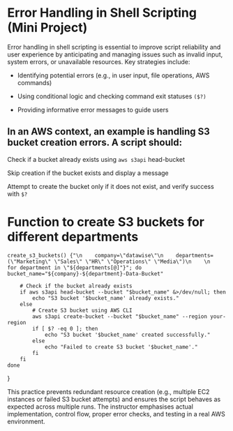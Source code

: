 # Error Handling in Shell Scripting (Mini Project)
Error handling in shell scripting is essential to improve script reliability and user experience by anticipating and managing issues such as invalid input, system errors, or unavailable resources. Key strategies include:

* Identifying potential errors (e.g., in user input, file operations, AWS commands)

* Using conditional logic and checking command exit statuses `($?)`

* Providing informative error messages to guide users

## In an AWS context, an example is handling S3 bucket creation errors. A script should:

Check if a bucket already exists using `aws s3api` head-bucket

Skip creation if the bucket exists and display a message

Attempt to create the bucket only if it does not exist, and verify success with `$?`


# Function to create S3 buckets for different departments
`create_s3_buckets() {"\n    company=\"datawise\"\n    departments=(\"Marketing\" \"Sales\" \"HR\" \"Operations\" \"Media\")\n    \n    for department in \"${departments[@]"}"; do
        bucket_name="${company}-${department}-Data-Bucket"`
        
        # Check if the bucket already exists
        if aws s3api head-bucket --bucket "$bucket_name" &>/dev/null; then
            echo "S3 bucket '$bucket_name' already exists."
        else
            # Create S3 bucket using AWS CLI
            aws s3api create-bucket --bucket "$bucket_name" --region your-region
            if [ $? -eq 0 ]; then
                echo "S3 bucket '$bucket_name' created successfully."
            else
                echo "Failed to create S3 bucket '$bucket_name'."
            fi
        fi
    done
}


This practice prevents redundant resource creation (e.g., multiple EC2 instances or failed S3 bucket attempts) and ensures the script behaves as expected across multiple runs. The instructor emphasises actual implementation, control flow, proper error checks, and testing in a real AWS environment.
